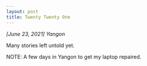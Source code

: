 ```yaml
---
layout: post
title: Twenty Twenty One
---
```


*[June 23, 2021] Yangon* 

Many stories left untold yet. 

NOTE: A few days in Yangon to get my laptop repaired. 

